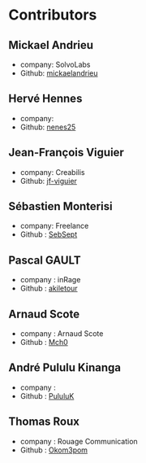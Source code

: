 # Contributors

## Mickael Andrieu
* company: SolvoLabs
* Github: [mickaelandrieu](https://github.com/mickaelandrieu)
## Hervé Hennes
* company: 
* Github: [nenes25](https://github.com/nenes25)
## Jean-François Viguier
* company: Creabilis
* Github: [jf-viguier](https://github.com/jf-viguier)
## Sébastien Monterisi
* company: Freelance
* Github : [SebSept](https://github.com/SebSept)
## Pascal GAULT
* company : inRage
* Github : [akiletour](https://github.com/akiletour)
## Arnaud Scote
* company : Arnaud Scote
* Github : [Mch0](https://github.com/Mch0)
## André Pululu Kinanga
* company : 
* Github : [PululuK](https://github.com/PululuK)
## Thomas Roux
* company : Rouage Communication
* Github : [Okom3pom](https://github.com/okom3pom)